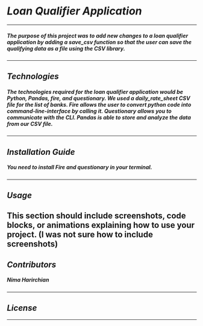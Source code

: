 # *Loan Qualifier Application*
---

##### The purpose of this project was to add new changes to a loan qualifier application by adding a save_csv function so that the user can save the qualifying data as a file using the CSV library.
---

## *Technologies*
##### The technologies required for the loan qualifier application would be Python, Pandas, fire, and questionary. We used a daily_rate_sheet CSV file for the list of banks. Fire allows the user to convert python code into command-line-interface by calling it. Questionary allows you to communicate with the CLI. Pandas is able to store and analyze the data from our CSV file.
---
## *Installation Guide*
##### You need to install Fire and questionary in your terminal.
---

## *Usage*
This section should include screenshots, code blocks, or animations explaining how to use your project. (I was not sure how to include screenshots)
---

## *Contributors*
##### Nima Harirchian
---

## *License*
---
